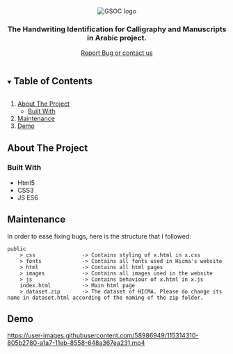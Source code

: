 <!-- PROJECT LOGO -->
<br />
<p align="center">
  <img src="public/images/topbar_hicma_logo.png" alt="GSOC logo" align="center">
  <h3 align="center">The <b>H</b>andwriting <b>I</b>dentification for
        <b>C</b>alligraphy and <b>M</b>anuscripts in <b>A</b>rabic project.</h3>

  <p align="center">
    <a href="https://www.hicma.com/contactus">Report Bug or contact us</a>
  </p>
</p>

<!-- TABLE OF CONTENTS -->
<details open="open">
  <summary><h2 style="display: inline-block">Table of Contents</h2></summary>
  <ol>
    <li>
      <a href="#about-the-project">About The Project</a>
      <ul>
        <li><a href="#built-with">Built With</a></li>
      </ul>
    </li>
    <li><a href="#maintenance">Maintenance</a></li>
    <li><a href="#demo">Demo</a></li>
  </ol>
</details>

<!-- ABOUT THE PROJECT -->

## About The Project
### Built With

- Html5
- CSS3
- JS ES6


## Maintenance

In order to ease fixing bugs, here is the structure that I followed:

```
public
    > css               -> Contains styling of x.html in x.css
    > fonts             -> Contains all fonts used in Hicma's website
    > html              -> Contains all html pages
    > images            -> Contains all images used in the website
    > js                -> Contains behaviour of x.html in x.js
    index.html          -> Main html page
    > dataset.zip       -> The dataset of HICMA. Please do change its name in dataset.html according of the naming of the zip folder.
```

## Demo

https://user-images.githubusercontent.com/58986949/115314310-805b2780-a1a7-11eb-8558-648a367ea231.mp4